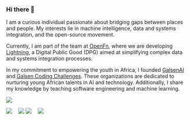 ### Hi there 👋

I am a curious individual passionate about bridging gaps between places and people. My interests lie in machine intelligence, data and systems integration, and the open-source movement.

Currently, I am part of the team at [OpenFn](https://github.com/OpenFn), where we are developing [Lightning](https://github.com/OpenFn/Lightning), a Digital Public Good (DPG) aimed at simplifying complex data and systems integration processes.

In my commitment to empowering the youth in Africa, I founded [GalsenAI](https://twitter.com/galsenai) and [Galsen Coding Challenges](https://twitter.com/GalsenCoding). These organizations are dedicated to nurturing young African talents in AI and technology. Additionally, I share my knowledge by teaching software engineering and machine learning.

![](http://github-profile-summary-cards.vercel.app/api/cards/profile-details?username=elias-ba&theme=dark)

![](http://github-profile-summary-cards.vercel.app/api/cards/repos-per-language?username=elias-ba&theme=dark)⠀ ![](http://github-profile-summary-cards.vercel.app/api/cards/most-commit-language?username=elias-ba&theme=dark)
![](http://github-profile-summary-cards.vercel.app/api/cards/stats?username=elias-ba&theme=dark)⠀ ![](http://github-profile-summary-cards.vercel.app/api/cards/productive-time?username=elias-ba&theme=dark&utcOffset=8)
